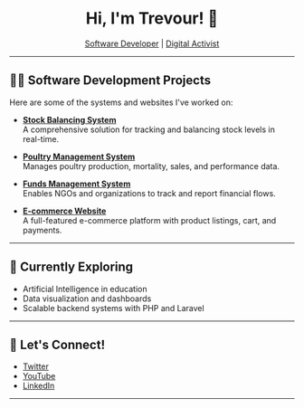 <h1 align="center">Hi, I'm Trevour! 👋</h1>
<p align="center">
  <a href="https://github.com/kiiza-trevour">Software Developer</a> | 
  <a href="https://www.linkedin.com/in/kiiza-trevour-82037a1a7/">Digital Activist</a>
</p>

---

## 👨‍💻 Software Development Projects

Here are some of the systems and websites I've worked on:

- **[Stock Balancing System](https://sbs.cheap-technologies.com/)**  
  A comprehensive solution for tracking and balancing stock levels in real-time.

- **[Poultry Management System](https://poultry.raridalistores.com/)**  
  Manages poultry production, mortality, sales, and performance data.

- **[Funds Management System](https://csbag.raridalistores.com/)**  
  Enables NGOs and organizations to track and report financial flows.

- **[E-commerce Website](https://raridalistores.com/)**  
  A full-featured e-commerce platform with product listings, cart, and payments.

---

## 🌱 Currently Exploring

- Artificial Intelligence in education
- Data visualization and dashboards
- Scalable backend systems with PHP and Laravel

---

## 🤝 Let's Connect!

- [Twitter](https://twitter.com/kiizatrevour)  
- [YouTube](https://www.youtube.com/c/Trevour256)  
- [LinkedIn](https://www.linkedin.com/in/kiiza-trevour-82037a1a7/)

---

<!--
**kiiza-trevour/kiiza-trevour** is a ✨ _special_ ✨ repository because its `README.md` (this file) appears on your GitHub profile.

Feel free to customize this further with:
- 🔭 I’m currently working on ...
- 💬 Ask me about ...
- 📫 How to reach me: ...
- ⚡ Fun fact: ...
-->

